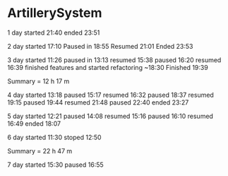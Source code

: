 # ArtillerySystem

1 day started 21:40 ended 23:51

2 day started 17:10 Paused in 18:55 Resumed 21:01 Ended 23:53

3 day started 11:26 paused in 13:13 resumed 15:38 paused 16:20 resumed 16:39 finished features and started refactoring ~18:30 Finished 19:39

Summary = 12 h 17 m

4 day started 13:18 paused 15:17 resumed 16:32 paused 18:37 resumed 19:15 paused 19:44  resumed 21:48 paused 22:40 ended 23:27

5 day started 12:21 paused 14:08 resumed 15:16 paused 16:10 resumed 16:49 ended 18:07

6 day started 11:30 stoped 12:50

Summary = 22 h 47 m

7 day started 15:30 paused 16:55